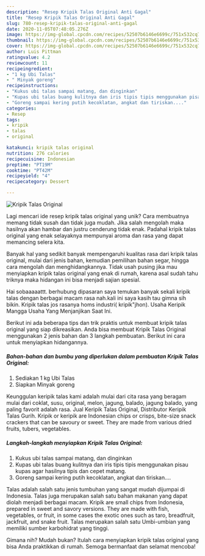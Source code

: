 ```yaml
---
description: "Resep Kripik Talas Original Anti Gagal"
title: "Resep Kripik Talas Original Anti Gagal"
slug: 780-resep-kripik-talas-original-anti-gagal
date: 2020-11-05T07:48:05.276Z
image: https://img-global.cpcdn.com/recipes/52507b6146e6699c/751x532cq70/kripik-talas-original-foto-resep-utama.jpg
thumbnail: https://img-global.cpcdn.com/recipes/52507b6146e6699c/751x532cq70/kripik-talas-original-foto-resep-utama.jpg
cover: https://img-global.cpcdn.com/recipes/52507b6146e6699c/751x532cq70/kripik-talas-original-foto-resep-utama.jpg
author: Luis Pittman
ratingvalue: 4.2
reviewcount: 11
recipeingredient:
- "1 kg Ubi Talas"
- " Minyak goreng"
recipeinstructions:
- "Kukus ubi talas sampai matang, dan dinginkan"
- "Kupas ubi talas buang kulitnya dan iris tipis tipis menggunakan pisau kupas agar hasilnya tipis dan cepet matang."
- "Goreng sampai kering putih kecoklatan, angkat dan tiriskan...."
categories:
- Resep
tags:
- kripik
- talas
- original

katakunci: kripik talas original 
nutrition: 276 calories
recipecuisine: Indonesian
preptime: "PT19M"
cooktime: "PT42M"
recipeyield: "4"
recipecategory: Dessert

---
```



![Kripik Talas Original](https://img-global.cpcdn.com/recipes/52507b6146e6699c/751x532cq70/kripik-talas-original-foto-resep-utama.jpg)

Lagi mencari ide resep kripik talas original yang unik? Cara membuatnya memang tidak susah dan tidak juga mudah. Jika salah mengolah maka hasilnya akan hambar dan justru cenderung tidak enak. Padahal kripik talas original yang enak selayaknya mempunyai aroma dan rasa yang dapat memancing selera kita.

Banyak hal yang sedikit banyak mempengaruhi kualitas rasa dari kripik talas original, mulai dari jenis bahan, kemudian pemilihan bahan segar, hingga cara mengolah dan menghidangkannya. Tidak usah pusing jika mau menyiapkan kripik talas original yang enak di rumah, karena asal sudah tahu triknya maka hidangan ini bisa menjadi sajian spesial.

Hai sobaaaaattt. berhubung dipasaran saya temukan banyak sekali kripik talas dengan berbagai macam rasa nah.kali ini saya kasih tau gimna sih bikin. Kripik talas jos rasanya homs industri( kripik&#34;jhon). Usaha Keripik Mangga Usaha Yang Menjanjikan Saat Ini.


Berikut ini ada beberapa tips dan trik praktis untuk membuat kripik talas original yang siap dikreasikan. Anda bisa membuat Kripik Talas Original menggunakan 2 jenis bahan dan 3 langkah pembuatan. Berikut ini cara untuk menyiapkan hidangannya.

<!--inarticleads1-->

##### Bahan-bahan dan bumbu yang diperlukan dalam pembuatan Kripik Talas Original:

1. Sediakan 1 kg Ubi Talas
1. Siapkan  Minyak goreng


Keunggulan keripik talas kami adalah mulai dari cita rasa yang beragam mulai dari coklat, susu, original, melon, jagung, balado, jagung balado, yang paling favorit adalah rasa. Jual Keripik Talas Original, Distributor Keripik Talas Gurih. Kripik or keripik are Indonesian chips or crisps, bite-size snack crackers that can be savoury or sweet. They are made from various dried fruits, tubers, vegetables. 

<!--inarticleads2-->

##### Langkah-langkah menyiapkan Kripik Talas Original:

1. Kukus ubi talas sampai matang, dan dinginkan
1. Kupas ubi talas buang kulitnya dan iris tipis tipis menggunakan pisau kupas agar hasilnya tipis dan cepet matang.
1. Goreng sampai kering putih kecoklatan, angkat dan tiriskan....


Talas adalah salah satu jenis tumbuhan yang sangat mudah dijumpai di Indonesia. Talas juga merupakan salah satu bahan makanan yang dapat diolah menjadi berbagai macam. Kripik are small chips from Indonesia, prepared in sweet and savory versions. They are made with fish, vegetables, or fruit, in some cases the exotic ones such as taro, breadfruit, jackfruit, and snake fruit. Talas merupakan salah satu Umbi-umbian yang memiliki sumber karbohidrat yang tinggi. 

Gimana nih? Mudah bukan? Itulah cara menyiapkan kripik talas original yang bisa Anda praktikkan di rumah. Semoga bermanfaat dan selamat mencoba!
